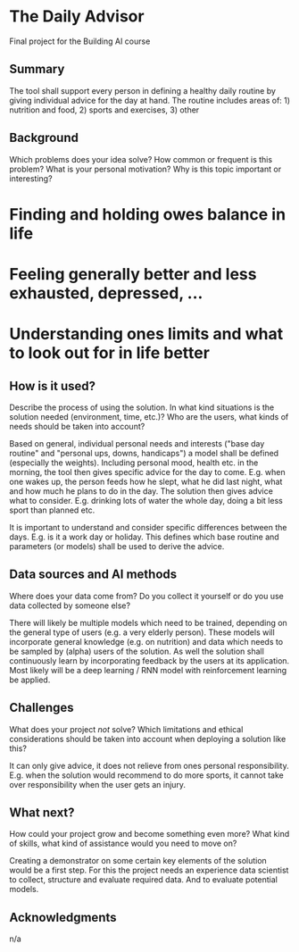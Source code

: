 # The Daily Advisor

Final project for the Building AI course

## Summary

The tool shall support every person in defining a healthy daily routine by giving individual advice for the day at hand.
The routine includes areas of: 1) nutrition and food, 2) sports and exercises, 3) other


## Background

Which problems does your idea solve? How common or frequent is this problem? What is your personal motivation? Why is this topic important or interesting?

# Finding and holding owes balance in life
# Feeling generally better and less exhausted, depressed, ...
# Understanding ones limits and what to look out for in life better


## How is it used?

Describe the process of using the solution. In what kind situations is the solution needed (environment, time, etc.)? Who are the users, what kinds of needs should be taken into account?

Based on general, individual personal needs and interests ("base day routine" and "personal ups, downs, handicaps") a model shall be defined (especially the weights). Including personal mood, health etc. in the morning, the tool then gives specific advice for the day to come.
E.g. when one wakes up, the person feeds how he slept, what he did last night, what and how much he plans to do in the day.
The solution then gives advice what to consider. E.g. drinking lots of water the whole day, doing a bit less sport than planned etc.

It is important to understand and consider specific differences between the days. E.g. is it a work day or holiday.
This defines which base routine and parameters (or models) shall be used to derive the advice.


## Data sources and AI methods
Where does your data come from? Do you collect it yourself or do you use data collected by someone else?

There will likely be multiple models which need to be trained, depending on the general type of users (e.g. a very elderly person).
These models will incorporate general knowledge (e.g. on nutrition) and data which needs to be sampled by (alpha) users of the solution.
As well the solution shall continuously learn by incorporating feedback by the users at its application.
Most likely will be a deep learning / RNN model with reinforcement learning be applied.


## Challenges

What does your project _not_ solve? Which limitations and ethical considerations should be taken into account when deploying a solution like this?

It can only give advice, it does not relieve from ones personal responsibility.
E.g. when the solution would recommend to do more sports, it cannot take over responsibility when the user gets an injury.


## What next?

How could your project grow and become something even more? What kind of skills, what kind of assistance would you  need to move on? 

Creating a demonstrator on some certain key elements of the solution would be a first step.
For this the project needs an experience data scientist to collect, structure and evaluate required data. And to evaluate potential models.


## Acknowledgments

n/a
